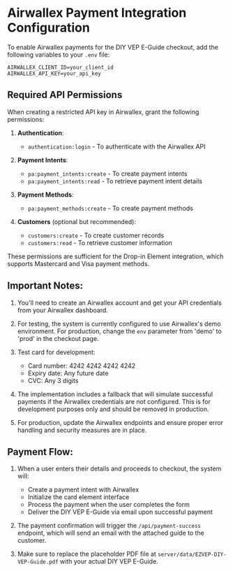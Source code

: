 # Airwallex Payment Integration Configuration

To enable Airwallex payments for the DIY VEP E-Guide checkout, add the following variables to your `.env` file:

```
AIRWALLEX_CLIENT_ID=your_client_id
AIRWALLEX_API_KEY=your_api_key
```

## Required API Permissions

When creating a restricted API key in Airwallex, grant the following permissions:

1. **Authentication**:
   - `authentication:login` - To authenticate with the Airwallex API

2. **Payment Intents**:
   - `pa:payment_intents:create` - To create payment intents
   - `pa:payment_intents:read` - To retrieve payment intent details

3. **Payment Methods**:
   - `pa:payment_methods:create` - To create payment methods

4. **Customers** (optional but recommended):
   - `customers:create` - To create customer records
   - `customers:read` - To retrieve customer information

These permissions are sufficient for the Drop-in Element integration, which supports Mastercard and Visa payment methods.

## Important Notes:

1. You'll need to create an Airwallex account and get your API credentials from your Airwallex dashboard.

2. For testing, the system is currently configured to use Airwallex's demo environment. For production, change the `env` parameter from 'demo' to 'prod' in the checkout page.

3. Test card for development:
   - Card number: 4242 4242 4242 4242
   - Expiry date: Any future date
   - CVC: Any 3 digits

4. The implementation includes a fallback that will simulate successful payments if the Airwallex credentials are not configured. This is for development purposes only and should be removed in production.

5. For production, update the Airwallex endpoints and ensure proper error handling and security measures are in place.

## Payment Flow:

1. When a user enters their details and proceeds to checkout, the system will:
   - Create a payment intent with Airwallex
   - Initialize the card element interface
   - Process the payment when the user completes the form
   - Deliver the DIY VEP E-Guide via email upon successful payment

2. The payment confirmation will trigger the `/api/payment-success` endpoint, which will send an email with the attached guide to the customer.

3. Make sure to replace the placeholder PDF file at `server/data/EZVEP-DIY-VEP-Guide.pdf` with your actual DIY VEP E-Guide.

